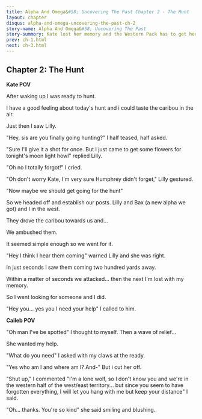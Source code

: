 ```yaml
---
title: Alpha And Omega&#58; Uncovering The Past Chapter 2 - The Hunt
layout: chapter
disqus: alpha-and-omega-uncovering-the-past-ch-2
story-name: Alpha And Omega&#58; Uncovering The Past
story-summory: Kate lost her memory and the Western Pack has to get her back but will she come back after she meets Caileb the old Southern Pack Leader?
prev: ch-1.html
next: ch-3.html
---
```


## Chapter 2: The Hunt ##

**Kate POV**

After waking up I was ready to hunt.

I have a good feeling about today's hunt and i could taste the caribou in the air.

Just then I saw Lilly.

"Hey, sis are you finally going hunting?" I half teased, half asked.

"Sure I'll give it a shot for once. But I just came to get some flowers for tonight's moon light howl" replied Lilly.

"Oh no I totally forgot!" I cried.

"Oh don't worry Kate, I'm very sure Humphrey didn't forget," Lilly gestured.

"Now maybe we should get going for the hunt"

So we headed off and establish our posts. Lilly and Bax (a new alpha we got) and I in the west.

They drove the caribou towards us and...

We ambushed them.

It seemed simple enough so we went for it.

"Hey I think I hear them coming" warned Lilly and she was right.

In just seconds I saw them coming two hundred yards away.

Within a matter of seconds we attacked... then the next I'm lost with my memory.

So I went looking for someone and I did.

"Hey you... yes you I need your help" I called to him.

**Caileb POV**

"Oh man I've be spotted" I thought to myself. Then a wave of relief...

She wanted my help.

"What do you need" I asked with my claws at the ready.

"Yes who am I and where am I? And-" But i cut her off.

"Shut up," I commented "I'm a lone wolf, so I don't know you and we're in the western half of the west/east territory... but since you seem to have forgotten everything, I will let you hang with me but keep your distance" I said.

"Oh... thanks. You're so kind" she said smiling and blushing.